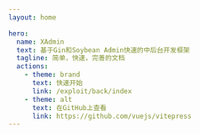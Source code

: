 ```yaml
---
layout: home

hero:
  name: XAdmin 
  text: 基于Gin和Soybean Admin快速的中后台开发框架
  tagline: 简单，快速，完善的文档
  actions:
    - theme: brand
      text: 快速开始
      link: /exploit/back/index
    - theme: alt
      text: 在GitHub上查看
      link: https://github.com/vuejs/vitepress
---
```

